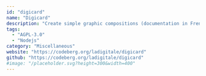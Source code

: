 ```yaml
---
id: "digicard"
name: "Digicard"
description: "Create simple graphic compositions (documentation in French)."
tags:
  - "AGPL-3.0"
  - "Nodejs"
category: "Miscellaneous"
website: "https://codeberg.org/ladigitale/digicard"
github: "https://codeberg.org/ladigitale/digicard"
#image: "/placeholder.svg?height=300&width=400"
---
```


